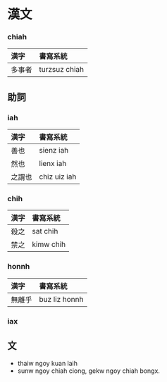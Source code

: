 # 漢文

### chiah

| 漢字 | 書寫系統 |
| :--- | :--- |
| 多事者 | turzsuz chiah |

## 助詞

### iah

| 漢字 | 書寫系統 |
| :--- | :--- |
| 善也 | sienz iah |
| 然也 | lienx iah |
| 之謂也 | chiz uiz iah |

### chih

| 漢字 | 書寫系統 |
| :--- | :--- |
| 殺之 | sat chih |
| 禁之 | kimw chih |

### honnh

| 漢字 | 書寫系統 |
| :--- | :--- |
| 無離乎 | buz liz honnh |

### iax

## 文

* thaiw ngoy kuan laih
* sunw ngoy chiah ciong, gekw ngoy chiah bongx.
